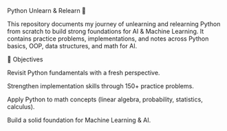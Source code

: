 Python Unlearn & Relearn 🚀

This repository documents my journey of unlearning and relearning Python from scratch to build strong foundations for AI & Machine Learning.
It contains practice problems, implementations, and notes across Python basics, OOP, data structures, and math for AI.

📌 Objectives

Revisit Python fundamentals with a fresh perspective.

Strengthen implementation skills through 150+ practice problems.

Apply Python to math concepts (linear algebra, probability, statistics, calculus).

Build a solid foundation for Machine Learning & AI.